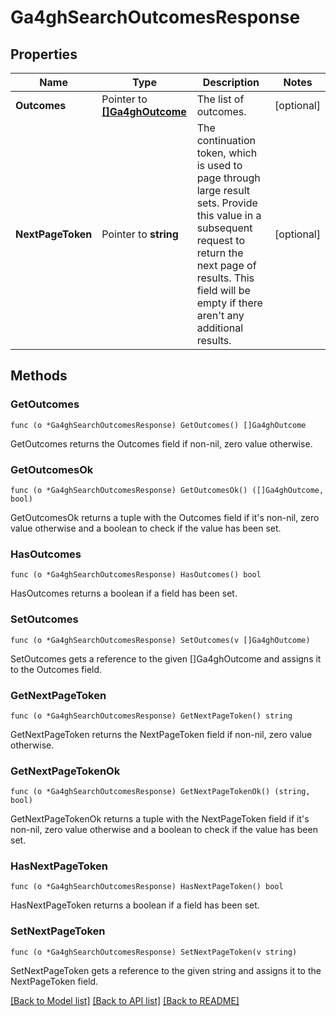 # Ga4ghSearchOutcomesResponse

## Properties

Name | Type | Description | Notes
------------ | ------------- | ------------- | -------------
**Outcomes** | Pointer to [**[]Ga4ghOutcome**](ga4ghOutcome.md) | The list of outcomes. | [optional] 
**NextPageToken** | Pointer to **string** | The continuation token, which is used to page through large result sets. Provide this value in a subsequent request to return the next page of results. This field will be empty if there aren&#39;t any additional results. | [optional] 

## Methods

### GetOutcomes

`func (o *Ga4ghSearchOutcomesResponse) GetOutcomes() []Ga4ghOutcome`

GetOutcomes returns the Outcomes field if non-nil, zero value otherwise.

### GetOutcomesOk

`func (o *Ga4ghSearchOutcomesResponse) GetOutcomesOk() ([]Ga4ghOutcome, bool)`

GetOutcomesOk returns a tuple with the Outcomes field if it's non-nil, zero value otherwise
and a boolean to check if the value has been set.

### HasOutcomes

`func (o *Ga4ghSearchOutcomesResponse) HasOutcomes() bool`

HasOutcomes returns a boolean if a field has been set.

### SetOutcomes

`func (o *Ga4ghSearchOutcomesResponse) SetOutcomes(v []Ga4ghOutcome)`

SetOutcomes gets a reference to the given []Ga4ghOutcome and assigns it to the Outcomes field.

### GetNextPageToken

`func (o *Ga4ghSearchOutcomesResponse) GetNextPageToken() string`

GetNextPageToken returns the NextPageToken field if non-nil, zero value otherwise.

### GetNextPageTokenOk

`func (o *Ga4ghSearchOutcomesResponse) GetNextPageTokenOk() (string, bool)`

GetNextPageTokenOk returns a tuple with the NextPageToken field if it's non-nil, zero value otherwise
and a boolean to check if the value has been set.

### HasNextPageToken

`func (o *Ga4ghSearchOutcomesResponse) HasNextPageToken() bool`

HasNextPageToken returns a boolean if a field has been set.

### SetNextPageToken

`func (o *Ga4ghSearchOutcomesResponse) SetNextPageToken(v string)`

SetNextPageToken gets a reference to the given string and assigns it to the NextPageToken field.


[[Back to Model list]](../README.md#documentation-for-models) [[Back to API list]](../README.md#documentation-for-api-endpoints) [[Back to README]](../README.md)


